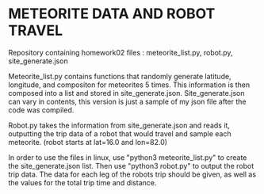 # METEORITE DATA AND ROBOT TRAVEL

 Repository containing homework02 files : meteorite_list.py, robot.py, site_generate.json

  Meteorite_list.py contains functions that randomly generate latitude, longitude, and compositon for meteorites 5 times. 
This information is then composed into a list and stored in site_generate.json.
Site_generate.json can vary in contents, this version is just a sample of my json file after the code was compiled.


Robot.py takes the information from site_generate.json and reads it, outputting the trip data of a robot that would travel and sample each meteorite. (robot starts at lat=16.0   and lon=82.0)
 
  In order to use the files in linux, use "python3 meteorite_list.py" to create the site_generate.json list.
Then use "python3 robot.py" to output the robot trip data. The data for each leg of the robots trip should be given, as well as the values for the total trip time and distance.
